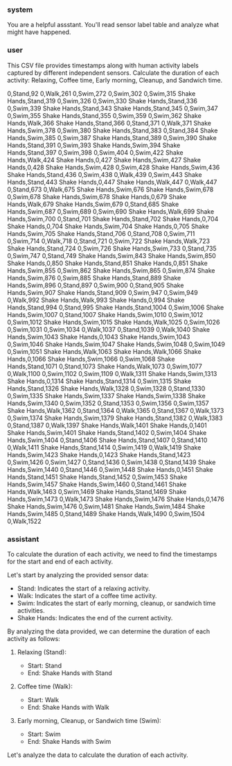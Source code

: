 ### system
You are a helpful assstant. You'll read sensor label table and analyze what might have happened.
### user

This CSV file provides timestamps along with human activity labels captured by different independent sensors.
Calculate the duration of each activity: Relaxing, Coffee time, Early morning, Cleanup, and Sandwich time.
    
0,Stand,92
0,Walk,261
0,Swim,272
0,Swim,302
0,Swim,315
Shake Hands,Stand,319
0,Swim,326
0,Swim,330
Shake Hands,Stand,336
0,Swim,339
Shake Hands,Stand,343
Shake Hands,Stand,345
0,Swim,347
0,Swim,355
Shake Hands,Stand,355
0,Swim,359
0,Swim,362
Shake Hands,Walk,366
Shake Hands,Stand,366
0,Stand,371
0,Walk,371
Shake Hands,Swim,378
0,Swim,380
Shake Hands,Stand,383
0,Stand,384
Shake Hands,Swim,385
0,Swim,387
Shake Hands,Stand,389
0,Swim,390
Shake Hands,Stand,391
0,Swim,393
Shake Hands,Swim,394
Shake Hands,Stand,397
0,Swim,398
0,Swim,404
0,Swim,422
Shake Hands,Walk,424
Shake Hands,0,427
Shake Hands,Swim,427
Shake Hands,0,428
Shake Hands,Swim,428
0,Swim,428
Shake Hands,Swim,436
Shake Hands,Stand,436
0,Swim,438
0,Walk,439
0,Swim,443
Shake Hands,Stand,443
Shake Hands,0,447
Shake Hands,Walk,447
0,Walk,447
0,Stand,673
0,Walk,675
Shake Hands,Swim,676
Shake Hands,Swim,678
0,Swim,678
Shake Hands,Swim,678
Shake Hands,0,679
Shake Hands,Walk,679
Shake Hands,Swim,679
0,Stand,685
Shake Hands,Swim,687
0,Swim,689
0,Swim,690
Shake Hands,Walk,699
Shake Hands,Swim,700
0,Stand,701
Shake Hands,Stand,702
Shake Hands,0,704
Shake Hands,0,704
Shake Hands,Swim,704
Shake Hands,0,705
Shake Hands,Swim,705
Shake Hands,Stand,706
0,Stand,708
0,Swim,711
0,Swim,714
0,Walk,718
0,Stand,721
0,Swim,722
Shake Hands,Walk,723
Shake Hands,Stand,724
0,Swim,726
Shake Hands,Swim,733
0,Stand,735
0,Swim,747
0,Stand,749
Shake Hands,Swim,843
Shake Hands,Swim,850
Shake Hands,0,850
Shake Hands,Stand,851
Shake Hands,0,851
Shake Hands,Swim,855
0,Swim,862
Shake Hands,Swim,865
0,Swim,874
Shake Hands,Swim,876
0,Swim,885
Shake Hands,Stand,889
Shake Hands,Swim,896
0,Stand,897
0,Swim,900
0,Stand,905
Shake Hands,Swim,907
Shake Hands,Stand,909
0,Swim,947
0,Swim,949
0,Walk,992
Shake Hands,Walk,993
Shake Hands,0,994
Shake Hands,Stand,994
0,Stand,995
Shake Hands,Stand,1004
0,Swim,1006
Shake Hands,Swim,1007
0,Stand,1007
Shake Hands,Swim,1010
0,Swim,1012
0,Swim,1012
Shake Hands,Swim,1015
Shake Hands,Walk,1025
0,Swim,1026
0,Swim,1031
0,Swim,1034
0,Walk,1037
0,Stand,1039
0,Walk,1040
Shake Hands,Swim,1043
Shake Hands,0,1043
Shake Hands,Swim,1043
0,Swim,1046
Shake Hands,Swim,1047
Shake Hands,Swim,1048
0,Swim,1049
0,Swim,1051
Shake Hands,Walk,1063
Shake Hands,Walk,1066
Shake Hands,0,1066
Shake Hands,Swim,1066
0,Swim,1068
Shake Hands,Stand,1071
0,Stand,1073
Shake Hands,Walk,1073
0,Swim,1077
0,Walk,1100
0,Swim,1102
0,Swim,1109
0,Walk,1311
Shake Hands,Swim,1313
Shake Hands,0,1314
Shake Hands,Stand,1314
0,Swim,1315
Shake Hands,Stand,1326
Shake Hands,Walk,1328
0,Swim,1328
0,Stand,1330
0,Swim,1335
Shake Hands,Swim,1337
Shake Hands,Swim,1338
Shake Hands,Swim,1340
0,Swim,1352
0,Stand,1353
0,Swim,1356
0,Swim,1357
Shake Hands,Walk,1362
0,Stand,1364
0,Walk,1365
0,Stand,1367
0,Walk,1373
0,Swim,1374
Shake Hands,Swim,1379
Shake Hands,Stand,1382
0,Walk,1383
0,Stand,1387
0,Walk,1397
Shake Hands,Walk,1401
Shake Hands,0,1401
Shake Hands,Swim,1401
Shake Hands,Stand,1402
0,Swim,1404
Shake Hands,Swim,1404
0,Stand,1406
Shake Hands,Stand,1407
0,Stand,1410
0,Walk,1411
Shake Hands,Stand,1414
0,Swim,1419
0,Walk,1419
Shake Hands,Swim,1423
Shake Hands,0,1423
Shake Hands,Stand,1423
0,Swim,1426
0,Swim,1427
0,Stand,1436
0,Swim,1438
0,Stand,1439
Shake Hands,Swim,1440
0,Stand,1446
0,Swim,1448
Shake Hands,0,1451
Shake Hands,Stand,1451
Shake Hands,Stand,1452
0,Swim,1453
Shake Hands,Swim,1457
Shake Hands,Swim,1460
0,Stand,1461
Shake Hands,Walk,1463
0,Swim,1469
Shake Hands,Stand,1469
Shake Hands,Swim,1473
0,Walk,1473
Shake Hands,Swim,1476
Shake Hands,0,1476
Shake Hands,Swim,1476
0,Swim,1481
Shake Hands,Swim,1484
Shake Hands,Swim,1485
0,Stand,1489
Shake Hands,Walk,1490
0,Swim,1504
0,Walk,1522

### assistant
To calculate the duration of each activity, we need to find the timestamps for the start and end of each activity. 

Let's start by analyzing the provided sensor data:

- Stand: Indicates the start of a relaxing activity.
- Walk: Indicates the start of a coffee time activity.
- Swim: Indicates the start of early morning, cleanup, or sandwich time activities.
- Shake Hands: Indicates the end of the current activity.

By analyzing the data provided, we can determine the duration of each activity as follows:

1. Relaxing (Stand):
   - Start: Stand
   - End: Shake Hands with Stand

2. Coffee time (Walk):
   - Start: Walk
   - End: Shake Hands with Walk

3. Early morning, Cleanup, or Sandwich time (Swim):
   - Start: Swim
   - End: Shake Hands with Swim

Let's analyze the data to calculate the duration of each activity.
